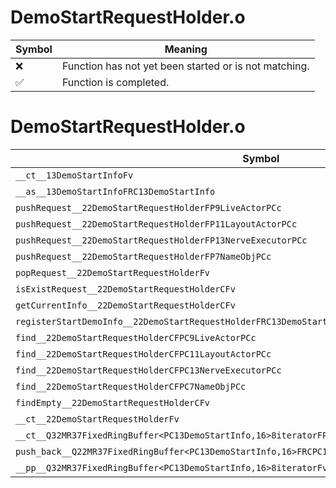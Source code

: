 # DemoStartRequestHolder.o
| Symbol | Meaning 
| ------------- | ------------- 
| :x: | Function has not yet been started or is not matching. 
| :white_check_mark: | Function is completed. 


# DemoStartRequestHolder.o
| Symbol | Decompiled? |
| ------------- | ------------- |
| `__ct__13DemoStartInfoFv` | :x: |
| `__as__13DemoStartInfoFRC13DemoStartInfo` | :x: |
| `pushRequest__22DemoStartRequestHolderFP9LiveActorPCc` | :x: |
| `pushRequest__22DemoStartRequestHolderFP11LayoutActorPCc` | :x: |
| `pushRequest__22DemoStartRequestHolderFP13NerveExecutorPCc` | :x: |
| `pushRequest__22DemoStartRequestHolderFP7NameObjPCc` | :x: |
| `popRequest__22DemoStartRequestHolderFv` | :x: |
| `isExistRequest__22DemoStartRequestHolderCFv` | :x: |
| `getCurrentInfo__22DemoStartRequestHolderCFv` | :x: |
| `registerStartDemoInfo__22DemoStartRequestHolderFRC13DemoStartInfo` | :x: |
| `find__22DemoStartRequestHolderCFPC9LiveActorPCc` | :x: |
| `find__22DemoStartRequestHolderCFPC11LayoutActorPCc` | :x: |
| `find__22DemoStartRequestHolderCFPC13NerveExecutorPCc` | :x: |
| `find__22DemoStartRequestHolderCFPC7NameObjPCc` | :x: |
| `findEmpty__22DemoStartRequestHolderCFv` | :x: |
| `__ct__22DemoStartRequestHolderFv` | :x: |
| `__ct__Q32MR37FixedRingBuffer<PC13DemoStartInfo,16>8iteratorFPPC13DemoStartInfoPPC13DemoStartInfo` | :x: |
| `push_back__Q22MR37FixedRingBuffer<PC13DemoStartInfo,16>FRCPC13DemoStartInfo` | :x: |
| `__pp__Q32MR37FixedRingBuffer<PC13DemoStartInfo,16>8iteratorFv` | :x: |
